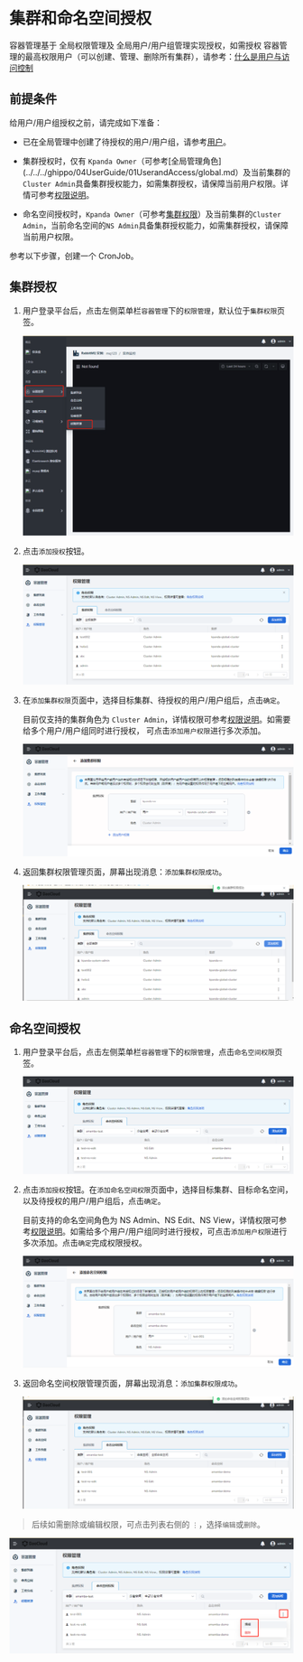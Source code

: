 # 集群和命名空间授权

容器管理基于 全局权限管理及 全局用户/用户组管理实现授权，如需授权 容器管理的最高权限用户（可以创建、管理、删除所有集群），请参考：[什么是用户与访问控制](../../../ghippo/04UserGuide/01UserandAccess/iam.md)

## 前提条件

给用户/用户组授权之前，请完成如下准备：

- 已在全局管理中创建了待授权的用户/用户组，请参考[用户](../../../ghippo/04UserGuide/01UserandAccess/User.md)。

- 集群授权时，仅有 `Kpanda Owner`（可参考[全局管理角色](../../../ghippo/04UserGuide/01UserandAccess/global.md）及当前集群的`Cluster Admin`具备集群授权能力，如需集群授权，请保障当前用户权限。详情可参考[权限说明](PermissionBrief.md)。

- 命名空间授权时，`Kpanda Owner`（可参考[集群权限](PermissionBrief.md)）及当前集群的`Cluster Admin`，当前命名空间的`NS Admin`具备集群授权能力，如需集群授权，请保障当前用户权限。

参考以下步骤，创建一个 CronJob。

## 集群授权

1. 用户登录平台后，点击左侧菜单栏`容器管理`下的`权限管理`，默认位于`集群权限`页签。

    ![](../../images/perm01.png)

2. 点击`添加授权`按钮。

    ![](../../images/perm02.png)

3. 在`添加集群权限`页面中，选择目标集群、待授权的用户/用户组后，点击`确定`。

    目前仅支持的集群角色为 `Cluster Admin`，详情权限可参考[权限说明](PermissionBrief.md)。如需要给多个用户/用户组同时进行授权， 可点击`添加用户权限`进行多次添加。

    ![](../../images/perm03.png)

4. 返回集群权限管理页面，屏幕出现消息：`添加集群权限成功`。

    ![](../../images/perm04.png)

## 命名空间授权

1. 用户登录平台后，点击左侧菜单栏`容器管理`下的`权限管理`，点击`命名空间权限`页签。

    ![](../../images/perm05.png)

2. 点击`添加授权`按钮。在`添加命名空间权限`页面中，选择目标集群、目标命名空间，以及待授权的用户/用户组后，点击`确定`。

    目前支持的命名空间角色为 NS Admin、NS Edit、NS View，详情权限可参考[权限说明](PermissionBrief.md)。如需给多个用户/用户组同时进行授权，可点击`添加用户权限`进行多次添加。点击`确定`完成权限授权。

    ![](../../images/perm06.png)

3. 返回命名空间权限管理页面，屏幕出现消息：`添加集群权限成功`。

    ![](../../images/perm07.png)

> 后续如需删除或编辑权限，可点击列表右侧的 `⋮`，选择`编辑`或`删除`。

![](../../images/perm08.png)
